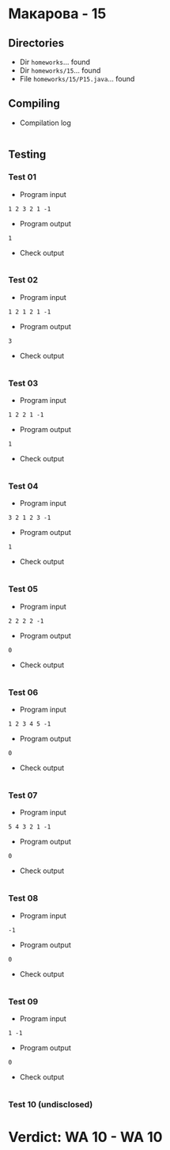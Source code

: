 # Макарова - 15
## Directories
- Dir `homeworks`... found
- Dir `homeworks/15`... found
- File `homeworks/15/P15.java`... found
## Compiling
- Compilation log
```

```
## Testing
### Test 01
- Program input
```
1 2 3 2 1 -1

```
- Program output
```
1

```
- Check output
```

```
### Test 02
- Program input
```
1 2 1 2 1 -1

```
- Program output
```
3

```
- Check output
```

```
### Test 03
- Program input
```
1 2 2 1 -1

```
- Program output
```
1

```
- Check output
```

```
### Test 04
- Program input
```
3 2 1 2 3 -1

```
- Program output
```
1

```
- Check output
```

```
### Test 05
- Program input
```
2 2 2 2 -1

```
- Program output
```
0

```
- Check output
```

```
### Test 06
- Program input
```
1 2 3 4 5 -1

```
- Program output
```
0

```
- Check output
```

```
### Test 07
- Program input
```
5 4 3 2 1 -1

```
- Program output
```
0

```
- Check output
```

```
### Test 08
- Program input
```
-1

```
- Program output
```
0

```
- Check output
```

```
### Test 09
- Program input
```
1 -1

```
- Program output
```
0

```
- Check output
```

```
### Test 10 (undisclosed)
# Verdict: **WA 10** - WA 10
